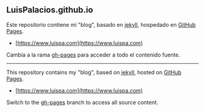 ## LuisPalacios.github.io

Este repositorio contiene mi "blog", basado en [jekyll](http://jekyllrb.com), hospedado en [GitHub Pages](https://pages.github.com).

* [https://www.luispa.com](https://www.luispa.com)

Cambia a la rama [gh-pages](https://github.com/LuisPalacios/LuisPalacios.github.io/tree/gh-pages) para acceder a todo el contenido fuente.

---

This repository contains my "blog", based on [jekyll](http://jekyllrb.com), hosted on [GitHub Pages](https://pages.github.com).

* [https://www.luispa.com](https://www.luispa.com)

Switch to the [gh-pages](https://github.com/LuisPalacios/LuisPalacios.github.io/tree/gh-pages) branch to access all source content.
